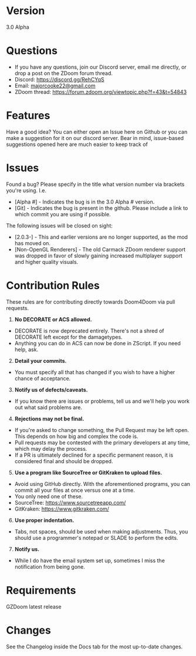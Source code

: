 # Version
3.0 Alpha

# Questions
* If you have any questions, join our Discord server, email me directly, or drop a post on the ZDoom forum thread.
* Discord: https://discord.gg/RehCYqS
* Email: majorcooke22@gmail.com
* ZDoom thread: https://forum.zdoom.org/viewtopic.php?f=43&t=54843

# Features
Have a good idea? You can either open an Issue here on Github or you can make a suggestion for it on our discord server. 
Bear in mind, issue-based suggestions opened here are much easier to keep track of

# Issues
Found a bug? Please specify in the title what version number via brackets you're using. I.e.
* [Alpha #] - Indicates the bug is in the 3.0 Alpha # version.
* [Git] - Indicates the bug is present in the github. Please include a link to which commit you are using if possible.

The following issues will be closed on sight:
* [2.0.3-] - This and earlier versions are no longer supported, as the mod has moved on.
* [Non-OpenGL Renderers] - The old Carmack ZDoom renderer support was dropped in favor of slowly gaining increased multiplayer support and higher quality visuals.

# Contribution Rules
These rules are for contributing directly towards Doom4Doom via pull requests.

1. **No DECORATE or ACS allowed.** 
  * DECORATE is now deprecated entirely. There's not a shred of DECORATE left except for the damagetypes.
  * Anything you can do in ACS can now be done in ZScript. If you need help, ask.
2. **Detail your commits.** 
  * You must specify all that has changed if you wish to have a higher chance of acceptance.
3. **Notify us of defects/caveats.**  
  * If you know there are issues or problems, tell us and we'll help you work out what said problems are.
4. **Rejections may not be final.** 
  * If you're asked to change something, the Pull Request may be left open. This depends on how big and complex the code is.
  * Pull requests may be contested with the primary developers at any time, which may delay the process.
  * If a PR is ultimately declined for a specific permanent reason, it is considered final and should be dropped.
5. **Use a program like SourceTree or GitKraken to upload files.**
  * Avoid using GitHub directly. With the aforementioned programs, you can commit all your files at once versus one at a time.
  * You only need one of these.
  * SourceTree: https://www.sourcetreeapp.com/
  * GitKraken: https://www.gitkraken.com/
6. **Use proper indentation.**
  * Tabs, not spaces, should be used when making adjustments. Thus, you should use a programmer's notepad or SLADE to perform the edits.
7. **Notify us.**
  * While I do have the email system set up, sometimes I miss the notification from being gone. 

# Requirements
GZDoom latest release

# Changes
See the Changelog inside the Docs tab for the most up-to-date changes.
